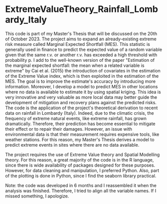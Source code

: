 # ExtremeValueTheory_Rainfall_Lombardy_Italy
This code is part of my Master's Thesis that will be discussed on the 20th of October 2023. The project aims to expand an already-existing extreme risk measure called Marginal Expected Shortfall (MES). 
This statistic is generally used in finance to predict the expected value of a random variable given that the same r.v. or another r.v. has exceeded a high threshold with probability p. 
I add to the well-known version of the paper "Estimation of the marginal expected shortfall: the mean when a related variable is extreme" by Cai et al. (2015) the introduction of covariates in the estimation of the Extreme Value index, 
which is then exploited in the estimation of the MES. The goal is to improve the estimate's accuracy by introducing more information. 
Moreover, I develop a model to predict MES in other locations where no data is available to estimate it by using spatial kriging. This idea is very innovative and very valuable as more local data may better guide the development of 
mitigation and recovery plans against the predicted risks. 
The code is the application of the project's theoretical derivation to recent data on rainfall in Lombardy (Italy). Indeed, due to the climatic crisis, the frequency of extreme natural events, like extreme rainfall, has grown dramatically.
Therefore, their prediction has become essential to mitigate their effect or to repair their damages. However, an issue with environmental data is that their measurement requires expensive tools, like weather stations.
For this reason, my Master's Thesis derives a model to predict extreme events in sites where there are no data available. 

The project requires the use of Extreme Value theory and Spatial Modelling theory. For this reason, a great majority of the code is in the R language, since there is wide availability of packages designed for these purposes. 
However, for data cleaning and manipulation, I preferred Python. Also, part of the plotting is done in Python, since I find the seaborn library practical. 

Note: the code was developed in 6 months and I reassembled it when the analysis was finished. Therefore, I tried to align all the variable names. If I missed something, I apologize. 
